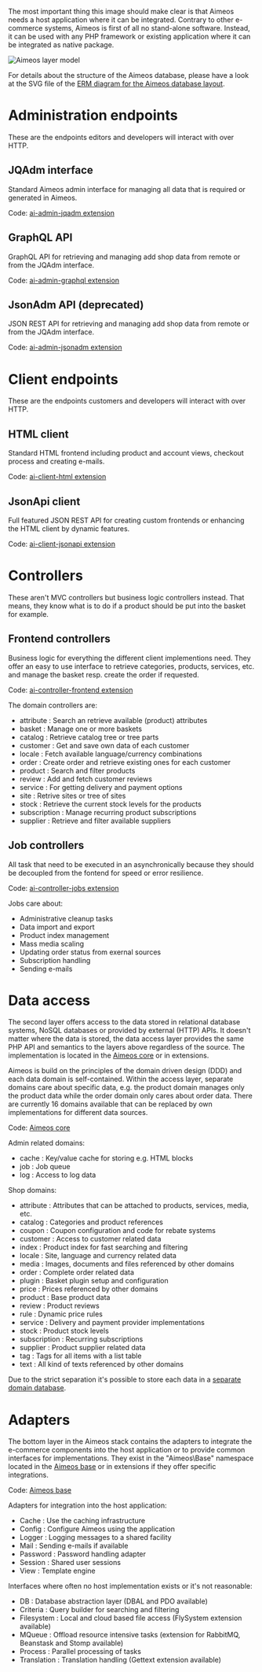 The most important thing this image should make clear is that Aimeos needs a host application where it can be integrated. Contrary to other e-commerce systems, Aimeos is first of all no stand-alone software. Instead, it can be used with any PHP framework or existing application where it can be integrated as native package.

![Aimeos layer model](Aimeos-stack.png)

For details about the structure of the Aimeos database, please have a look at the SVG file of the [ERM diagram for the Aimeos database layout](https://aimeos.org/fileadmin/download/Aimeos-database.svgz).


# Administration endpoints

These are the endpoints editors and developers will interact with over HTTP.

## JQAdm interface

Standard Aimeos admin interface for managing all data that is required or generated in Aimeos.

Code: [ai-admin-jqadm extension](https://github.com/aimeos/ai-admin-jqadm)

## GraphQL API

GraphQL API for retrieving and managing add shop data from remote or from the JQAdm interface.

Code: [ai-admin-graphql extension](https://github.com/aimeos/ai-admin-graphql)

## JsonAdm API (deprecated)

JSON REST API for retrieving and managing add shop data from remote or from the JQAdm interface.

Code: [ai-admin-jsonadm extension](https://github.com/aimeos/ai-admin-jsonadm)


# Client endpoints

These are the endpoints customers and developers will interact with over HTTP.

## HTML client

Standard HTML frontend including product and account views, checkout process and creating e-mails.

Code: [ai-client-html extension](https://github.com/aimeos/ai-client-html)

## JsonApi client

Full featured JSON REST API for creating custom frontends or enhancing the HTML client by dynamic features.

Code: [ai-client-jsonapi extension](https://github.com/aimeos/ai-client-jsonapi)


# Controllers

These aren't MVC controllers but business logic controllers instead. That means, they know what is to do if a product should be put into the basket for example.

## Frontend controllers

Business logic for everything the different client implementions need. They offer an easy to use interface to retrieve categories, products, services, etc. and manage the basket resp. create the order if  requested.

Code: [ai-controller-frontend extension](https://github.com/aimeos/ai-controller-frontend)

The domain controllers are:

* attribute : Search an retrieve available (product) attributes
* basket : Manage one or more baskets
* catalog : Retrieve catalog tree or tree parts
* customer : Get and save own data of each customer
* locale : Fetch available language/currency combinations
* order : Create order and retrieve existing ones for each customer
* product : Search and filter products
* review : Add and fetch customer reviews
* service : For getting delivery and payment options
* site : Retrive sites or tree of sites
* stock : Retrieve the current stock levels for the products
* subscription : Manage recurring product subscriptions
* supplier : Retrieve and filter available suppliers

## Job controllers

All task that need to be executed in an asynchronically because they should be decoupled from the fontend for speed or error resilience.

Code: [ai-controller-jobs extension](https://github.com/aimeos/ai-controller-jobs)

Jobs care about:

* Administrative cleanup tasks
* Data import and export
* Product index management
* Mass media scaling
* Updating order status from exernal sources
* Subscription handling
* Sending e-mails


# Data access

The second layer offers access to the data stored in relational database systems, NoSQL databases or provided by external (HTTP) APIs. It doesn't matter where the data is stored, the data access layer provides the same PHP API and semantics to the layers above regardless of the source. The implementation is located in the [Aimeos core](https://github.com/aimeos/aimeos-core/tree/master/src/MShop) or in extensions.

Aimeos is build on the principles of the domain driven design (DDD) and each data domain is self-contained. Within the access layer, separate domains care about specific data, e.g. the product domain manages only the product data while the order domain only cares about order data. There are currently 16 domains available that can be replaced by own implementations for different data sources.

Code: [Aimeos core](https://github.com/aimeos/aimeos-core/tree/master/src)

Admin related domains:

* cache : Key/value cache for storing e.g. HTML blocks
* job : Job queue
* log : Access to log data

Shop domains:

* attribute : Attributes that can be attached to products, services, media, etc.
* catalog : Categories and product references
* coupon : Coupon configuration and code for rebate systems
* customer : Access to customer related data
* index : Product index for fast searching and filtering
* locale : Site, language and currency related data
* media : Images, documents and files referenced by other domains
* order : Complete order related data
* plugin : Basket plugin setup and configuration
* price : Prices referenced by other domains
* product : Base product data
* review : Product reviews
* rule : Dynamic price rules
* service : Delivery and payment provider implementations
* stock : Product stock levels
* subscription : Recurring subscriptions
* supplier : Product supplier related data
* tag : Tags for all items with a list table
* text : All kind of texts referenced by other domains

Due to the strict separation it's possible to store each data in a [separate domain database](../infrastructure/database.md#multiple-databases).

# Adapters

The bottom layer in the Aimeos stack contains the adapters to integrate the e-commerce components into the host application or to provide common interfaces for implementations. They exist in the "Aimeos\Base" namespace located in the [Aimeos base](https://github.com/aimeos/aimeos-base/tree/master/src) or in extensions if they offer specific integrations.

Code: [Aimeos base](https://github.com/aimeos/aimeos-base/tree/master/src)

Adapters for integration into the host application:

* Cache : Use the caching infrastructure
* Config : Configure Aimeos using the application
* Logger : Logging messages to a shared facility
* Mail : Sending e-mails if available
* Password : Password handling adapter
* Session : Shared user sessions
* View : Template engine

Interfaces where often no host implementation exists or it's not reasonable:

* DB : Database abstraction layer (DBAL and PDO available)
* Criteria : Query builder for searching and filtering
* Filesystem : Local and cloud based file access (FlySystem extension available)
* MQueue : Offload resource intensive tasks (extension for RabbitMQ, Beanstask and Stomp available)
* Process : Parallel processing of tasks
* Translation : Translation handling (Gettext extension available)
